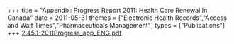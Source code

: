 +++
title = "Appendix: Progress Report 2011: Health Care Renewal In Canada"
date = 2011-05-31
themes = ["Electronic Health Records","Access and Wait Times","Pharmaceuticals Management"]
types = ["Publications"]
+++
[2.45.1-2011Progress_app_ENG.pdf](/files/2.45.1-2011Progress_app_ENG.pdf)
